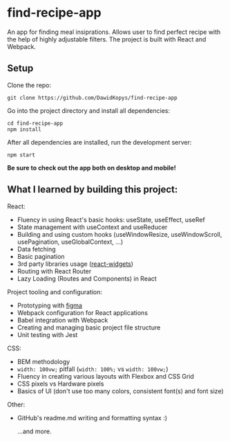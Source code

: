# find-recipe-app

An app for finding meal insiprations.
Allows user to find perfect recipe with the help of highly adjustable filters.
The project is built with React and Webpack.

## Setup

Clone the repo:

```
git clone https://github.com/DawidKopys/find-recipe-app
```

Go into the project directory and install all dependencies:

```
cd find-recipe-app
npm install
```

After all dependencies are installed, run the development server:

```
npm start
```

**Be sure to check out the app both on desktop and mobile!**

## What I learned by building this project:

React:

- Fluency in using React's basic hooks: useState, useEffect, useRef
- State management with useContext and useReducer
- Building and using custom hooks (useWindowResize, useWindowScroll, usePagination, useGlobalContext, ...)
- Data fetching
- Basic pagination
- 3rd party libraries usage ([react-widgets](https://jquense.github.io/react-widgets/))
- Routing with React Router
- Lazy Loading (Routes and Components) in React

Project tooling and configuration:

- Prototyping with [figma](https://www.figma.com/)
- Webpack configuration for React applications
- Babel integration with Webpack
- Creating and managing basic project file structure
- Unit testing with Jest

CSS:

- BEM methodology
- `width: 100vw;` pitfall (`width: 100%;` vs `width: 100vw;`)
- Fluency in creating various layouts with Flexbox and CSS Grid
- CSS pixels vs Hardware pixels
- Basics of UI (don't use too many colors, consistent font(s) and font size)

Other:

- GitHub's readme.md writing and formatting syntax :)

  ...and more.
